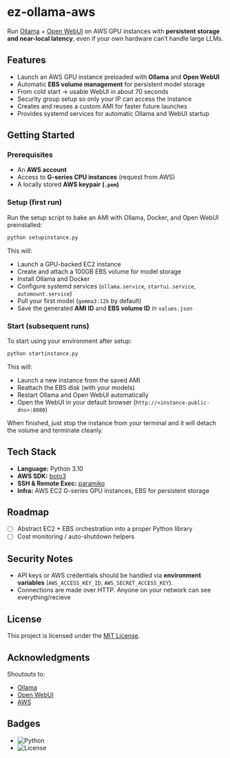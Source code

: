 # ez-ollama-aws  

Run [Ollama](https://ollama.ai) + [Open WebUI](https://github.com/open-webui/open-webui) on AWS GPU instances with **persistent storage and near-local latency**, even if your own hardware can’t handle large LLMs.  

## Features  
- Launch an AWS GPU instance preloaded with **Ollama** and **Open WebUI**  
- Automatic **EBS volume management** for persistent model storage  
- From cold start → usable WebUI in about 70 seconds  
- Security group setup so only your IP can access the instance  
- Creates and reuses a custom AMI for faster future launches  
- Provides systemd services for automatic Ollama and WebUI startup  

## Getting Started  

### Prerequisites  
- An **AWS account**  
- Access to **G-series CPU instances** (request from AWS)  
- A locally stored **AWS keypair (`.pem`)**  

### Setup (first run)  
Run the setup script to bake an AMI with Ollama, Docker, and Open WebUI preinstalled:  

```bash
python setupinstance.py
```  

This will:  
- Launch a GPU-backed EC2 instance  
- Create and attach a 100GB EBS volume for model storage  
- Install Ollama and Docker  
- Configure systemd services (`ollama.service`, `startui.service`, `automount.service`)  
- Pull your first model (`gemma3:12b` by default)  
- Save the generated **AMI ID** and **EBS volume ID** in `values.json`  

### Start (subsequent runs)  
To start using your environment after setup:  

```bash
python startinstance.py
```  

This will:  
- Launch a new instance from the saved AMI  
- Reattach the EBS disk (with your models)  
- Restart Ollama and Open WebUI automatically  
- Open the WebUI in your default browser (`http://<instance-public-dns>:8080`)  

When finished, just stop the instance from your terminal and it will detach the volume and terminate cleanly.  

## Tech Stack  
- **Language:** Python 3.10  
- **AWS SDK:** [boto3](https://boto3.amazonaws.com/)  
- **SSH & Remote Exec:** [paramiko](http://www.paramiko.org/)  
- **Infra:** AWS EC2 G-series GPU instances, EBS for persistent storage  

## Roadmap  
- [ ] Abstract EC2 + EBS orchestration into a proper Python library
- [ ] Cost monitoring / auto-shutdown helpers  

## Security Notes  
- API keys or AWS credentials should be handled via **environment variables** (`AWS_ACCESS_KEY_ID`, `AWS_SECRET_ACCESS_KEY`).  
- Connections are made over HTTP. Anyone on your network can see everything/recieve 

## License  
This project is licensed under the [MIT License](LICENSE).  

## Acknowledgments  
Shoutouts to:  
- [Ollama](https://ollama.ai)  
- [Open WebUI](https://github.com/open-webui/open-webui)  
- [AWS](https://aws.amazon.com)  

## Badges  
- ![Python](https://img.shields.io/badge/python-3.10-blue)  
- ![License](https://img.shields.io/badge/license-MIT-green)  

